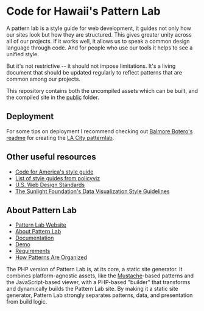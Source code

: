 # Code for Hawaii's Pattern Lab

A pattern lab is a style guide for web development, it guides not only how our sites look but how they are structured.
This gives greater unity across all of our projects. If it works well, it allows us to speak a common design language through code.
And for people who use our tools it helps to see a unified style.

But it's not restrictive -- it should not impose limitations.
It's a living document that should be updated regularly to reflect patterns that are common among our projects.

This repository contains both the uncompiled assets which can be built, and the compiled site in the [public](https://github.com/CodeforHawaii/patternlab/tree/master/public) folder.



## Deployment

For some tips on deployment I recommend checking out [Balmore Botero's readme](https://github.com/balmoreboterolacity/lacitypatterns)
for creating the [LA City patternlab](http://contact.lacity.org/style/?p=all).



## Other useful resources
- [Code for America's style guide](http://codeforamerica.clearleft.com/)
- [List of style guides from policyviz](http://policyviz.com/style-guides/)
- [U.S. Web Design Standards](https://playbook.cio.gov/designstandards/)
- [The Sunlight Foundation's Data Visualization Style Guidelines](http://sunlightfoundation.com/blog/2014/03/12/datavizguide/)




## About Pattern Lab
- [Pattern Lab Website](http://patternlab.io/)
- [About Pattern Lab](http://patternlab.io/about.html)
- [Documentation](http://patternlab.io/docs/index.html)
- [Demo](http://demo.patternlab.io/)
- [Requirements](http://patternlab.io/docs/requirements.html)
- [How Patterns Are Organized](http://patternlab.io/docs/pattern-organization.html)

The PHP version of Pattern Lab is, at its core, a static site generator. It combines platform-agnostic assets, like the [Mustache](http://mustache.github.io/)-based patterns and the JavaScript-based viewer, with a PHP-based "builder" that transforms and dynamically builds the Pattern Lab site. By making it a static site generator, Pattern Lab strongly separates patterns, data, and presentation from build logic.
